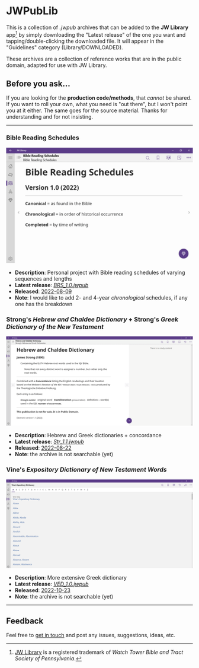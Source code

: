# JWPubLib

This is a collection of *.jwpub* archives that can be added to the **JW Library** app[^1] by simply downloading the "Latest release" of the one you want and tapping/double-clicking the downloaded file. It will appear in the "Guidelines" category (Library/DOWNLOADED).

These archives are a collection of reference works that are in the public domain, adapted for use with JW Library.

## Before you ask...

If you are looking for the **production code/methods**, that *cannot* be shared. If you want to roll your own, what you need is "out there", but I won't point you at it either. The same goes for the source material. Thanks for understanding and for not insisting.

____
### Bible Reading Schedules

![preview](screenshots/BRS.gif)

* **Description**: Personal project with Bible reading schedules of varying sequences and lengths
* **Latest release**: [*BRS_1.0.jwpub*](https://filen.io/d/51255583-3ade-4224-be05-69aa21167da4#!M4cBHB1gutJQ8crmPoZLQb4E6MEJf3uf)
* **Released**: [2022-08-09](CHANGELOG.md/#brsjwpub---10---2022-08-09)
* **Note**: I would like to add 2- and 4-year *chronological* schedules, if any one has the breakdown

### Strong's *Hebrew and Chaldee Dictionary* + Strong's *Greek Dictionary of the New Testament*

![preview](screenshots/Str.gif)

* **Description**: Hebrew and Greek dictionaries + concordance
* **Latest release**: [*Str_1.1.jwpub*](https://filen.io/d/6c122873-beee-41cc-9274-c235fa3a6205#!daoLaIODOMwU91daN6XgIlgsOvxgNQQI)
* **Released**: [2022-08-22](CHANGELOG.md/#strjwpub---11---2022-08-22)
* **Note**: the archive is not searchable (yet) 

### Vine's *Expository Dictionary of New Testament Words*

![preview](screenshots/VED.gif)

* **Description**: More extensive Greek dictionary
* **Latest release**: [*VED_1.0.jwpub*](https://filen.io/d/a320d689-1dd0-4c21-9f86-99cc7ca5b67e#!ssQZeSgIQ2pAeTLc1U57EwbYztIQqUa5)
* **Released**: [2022-10-23](CHANGELOG.md/#vedjwpub---11---2022-10-23)
* **Note**: the archive is not searchable (yet)
____
## Feedback

Feel free to [get in touch](https://github.com/erykjj/jwpublib/issues) and post any issues, suggestions, ideas, etc.

[^1]: [JW Library](https://www.jw.org/en/online-help/jw-library/) is a registered trademark of *Watch Tower Bible and Tract Society of Pennsylvania*.
